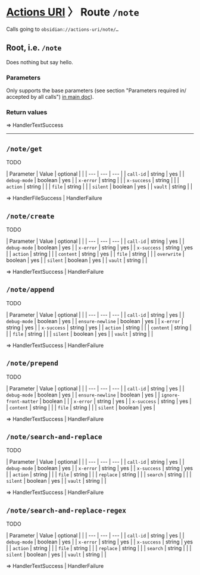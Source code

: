 # [Actions URI](index.md) 〉 Route `/note`
Calls going to `obsidian://actions-uri/note/…`


## Root, i.e. `/note`

Does nothing but say hello.

### Parameters
Only supports the base parameters (see section "Parameters required in/ accepted by all calls") [in main doc](index.html#parameters-required-in-accepted-by-all-calls)).

### Return values
=> HandlerTextSuccess

---

## `/note/get`
TODO

| Parameter | Value | optional | |
| --- | --- | --- |
| `call-id` | string | yes |
| `debug-mode` | boolean | yes |
| `x-error` | string |  |
| `x-success` | string |  |
| `action` | string |  |
| `file` | string |  |
| `silent` | boolean | yes |
| `vault` | string |  |

=> HandlerFileSuccess | HandlerFailure


## `/note/create`
TODO

| Parameter | Value | optional | |
| --- | --- | --- |
| `call-id` | string | yes |
| `debug-mode` | boolean | yes |
| `x-error` | string | yes |
| `x-success` | string | yes |
| `action` | string |  |
| `content` | string | yes |
| `file` | string |  |
| `overwrite` | boolean | yes |
| `silent` | boolean | yes |
| `vault` | string |  |

=> HandlerTextSuccess | HandlerFailure


## `/note/append`
TODO

| Parameter | Value | optional | |
| --- | --- | --- |
| `call-id` | string | yes |
| `debug-mode` | boolean | yes |
| `ensure-newline` | boolean | yes |
| `x-error` | string | yes |
| `x-success` | string | yes |
| `action` | string |  |
| `content` | string |  |
| `file` | string |  |
| `silent` | boolean | yes |
| `vault` | string |  |

=> HandlerTextSuccess | HandlerFailure


## `/note/prepend`
TODO

| Parameter | Value | optional | |
| --- | --- | --- |
| `call-id` | string | yes |
| `debug-mode` | boolean | yes |
| `ensure-newline` | boolean | yes |
| `ignore-front-matter` | boolean |  |
| `x-error` | string | yes |
| `x-success` | string | yes |
| `content` | string |  |
| `file` | string |  |
| `silent` | boolean | yes |

=> HandlerTextSuccess | HandlerFailure


## `/note/search-and-replace`
TODO

| Parameter | Value | optional | |
| --- | --- | --- |
| `call-id` | string | yes |
| `debug-mode` | boolean | yes |
| `x-error` | string | yes |
| `x-success` | string | yes |
| `action` | string |  |
| `file` | string |  |
| `replace` | string |  |
| `search` | string |  |
| `silent` | boolean | yes |
| `vault` | string |  |

=> HandlerTextSuccess | HandlerFailure


## `/note/search-and-replace-regex`
TODO

| Parameter | Value | optional | |
| --- | --- | --- |
| `call-id` | string | yes |
| `debug-mode` | boolean | yes |
| `x-error` | string | yes |
| `x-success` | string | yes |
| `action` | string |  |
| `file` | string |  |
| `replace` | string |  |
| `search` | string |  |
| `silent` | boolean | yes |
| `vault` | string |  |

=> HandlerTextSuccess | HandlerFailure
